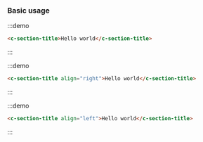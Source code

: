 ### Basic usage

:::demo
```html
<c-section-title>Hello world</c-section-title>
```
:::

:::demo
```html
<c-section-title align="right">Hello world</c-section-title>
```
:::

:::demo
```html
<c-section-title align="left">Hello world</c-section-title>
```
:::
